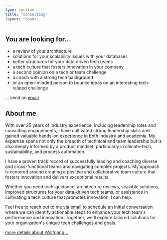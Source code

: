 ```yaml
---
type: section
title: "consulting"
layout: "about"
---
```


## You are looking for...

- a review of your architecture
- solutions for your scalability issues with your databases
- better structures for your data driven tech teams
- a tech culture that fosters innovation in your company
- a second opinion on a tech or team challenge
- a coach with a strong tech background
- or an open-minded person to bounce ideas on an interesting tech-related challenge

... send an [email](mailto:info@gassler.org).

## About me

With over 25 years of industry experience, including leadership roles and consulting engagements, I have cultivated strong leadership skills and gained valuable hands-on experience in both industry and academia. My expertise spans not only the breadth of technical and team leadership but is also deeply informed by a product mindset, particularly in climate-tech, sustainability, and process automation.

I have a proven track record of successfully leading and coaching diverse and cross-functional teams and navigating complex projects. My approach is centered around creating a positive and collaborative team culture that fosters innovation and delivers exceptional results.

Whether you need tech-guidance, architecture reviews, scalable solutions, improved structures for your data-driven tech teams, or assistance in cultivating a tech culture that promotes innovation, I can help.

Feel free to reach out to me via [email](mailto:info@gassler.org) to schedule an initial conversation where we can identify actionable steps to enhance your tech team's performance and innovation. Together, we'll explore tailored solutions for your organization's unique tech challenges and goals.

[more details about Wolfgang...](/about)
